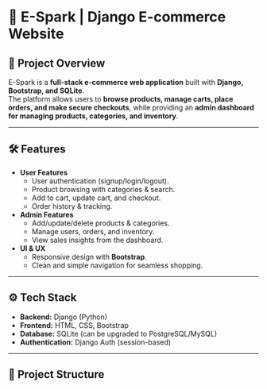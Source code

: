 # 🛒 E-Spark | Django E-commerce Website

## 📌 Project Overview
E-Spark is a **full-stack e-commerce web application** built with **Django, Bootstrap, and SQLite**.  
The platform allows users to **browse products, manage carts, place orders, and make secure checkouts**, while providing an **admin dashboard for managing products, categories, and inventory**.  

---

## 🛠️ Features
- **User Features**
  - User authentication (signup/login/logout).
  - Product browsing with categories & search.
  - Add to cart, update cart, and checkout.
  - Order history & tracking.
- **Admin Features**
  - Add/update/delete products & categories.
  - Manage users, orders, and inventory.
  - View sales insights from the dashboard.
- **UI & UX**
  - Responsive design with **Bootstrap**.
  - Clean and simple navigation for seamless shopping.

---

## ⚙️ Tech Stack
- **Backend:** Django (Python)
- **Frontend:** HTML, CSS, Bootstrap
- **Database:** SQLite (can be upgraded to PostgreSQL/MySQL)
- **Authentication:** Django Auth (session-based)

---

## 📂 Project Structure
